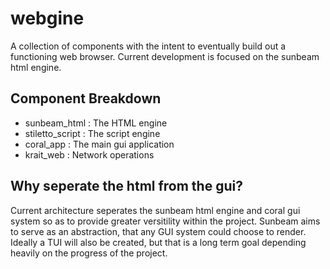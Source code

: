 # webgine

A collection of components with the intent to eventually build out a functioning web browser.
Current development is focused on the sunbeam html engine.

## Component Breakdown

- sunbeam_html : The HTML engine
- stiletto_script : The script engine
- coral_app : The main gui application
- krait_web : Network operations

## Why seperate the html from the gui?

Current architecture seperates the sunbeam html engine and coral gui system so
as to provide greater versitility within the project.
Sunbeam aims to serve as an abstraction, that any GUI system could choose to render.
Ideally a TUI will also be created, but that is a long term goal depending heavily
on the progress of the project.
